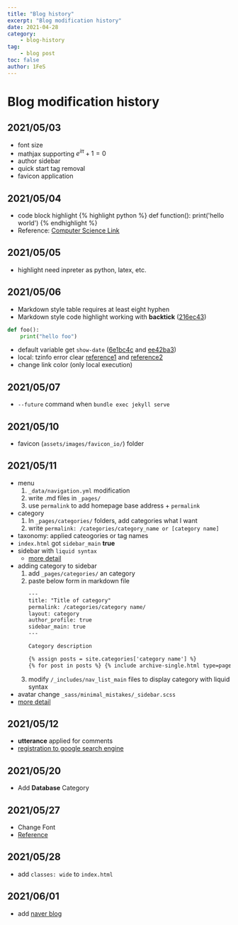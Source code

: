 ```yaml
---
title: "Blog history"
excerpt: "Blog modification history"
date: 2021-04-28
category:
    - blog-history
tag:
    - blog post
toc: false
author: 1FeS
---
```


# Blog modification history
## 2021/05/03
- font size
- mathjax supporting
$e^{i \pi} + 1 = 0$
- author sidebar
- quick start tag removal
- favicon application
  
## 2021/05/04
- code block highlight
{% highlight python %}
def function():
    print('hello world')
{% endhighlight %}
- Reference: [Computer Science Link](https://kjaer.io/notes/)

## 2021/05/05
- highlight need inpreter as python, latex, etc.

## 2021/05/06
- Markdown style table requires at least eight hyphen
- Markdown style code highlight working with **backtick** ([216ec43](bb0ae94b3287132122ee8737a5a0badf790dd6ab))
```python
def foo():
    print("hello foo")
```
- default variable get `show-date` ([6e1bc4c](6e1bc4c1b971dfc6f01e1ee555af5690d47141e8) and [ee42ba3](ee42ba338efc2441b57f2ae80e7ce9aaa24d6bd8))
- local: tzinfo error clear [reference1](https://jennysgap.tistory.com/entry/Github-Pages-04-%ED%83%80%EC%9E%84%EC%A1%B4-%EA%B4%80%EB%A6%AC) and [reference2](https://jekyllrb.com/docs/installation/windows/)
- change link color (only local execution)

## 2021/05/07
- `--future` command when `bundle exec jekyll serve`

## 2021/05/10
- favicon (`assets/images/favicon_io/`) folder

## 2021/05/11
- menu
    1. `_data/navigation.yml` modification
    2. write .md files in `_pages/`
    3. use `permalink` to add homepage base address + `permalink`
- category
    1. In `_pages/categories/` folders, add categories what I want
    2. write `permalink: /categories/category_name or [category name]`
- taxonomy: applied cateogories or tag names
- `index.html` got `sidebar_main` **true**
- sidebar with `liquid syntax` 
    - [more detail](https://shopify.github.io/liquid/)
- adding category to sidebar
    1. add `_pages/categories/` an category
    2. paste below form in markdown file
        ``` html
        ---
        title: "Title of category"
        permalink: /categories/category name/
        layout: category
        author_profile: true
        sidebar_main: true
        ---

        Category description

        {% assign posts = site.categories['category name'] %}
        {% for post in posts %} {% include archive-single.html type=page.entries_layout %} {% endfor %}
        ```
    3. modify `/_includes/nav_list_main` files to display category with liquid syntax
- avatar change `_sass/minimal_mistakes/_sidebar.scss`
- [more detail](https://www.cross-validated.com/Personal-website-with-Minimal-Mistakes-Jekyll-Theme-HOWTO-Part-II/)

## 2021/05/12
- **utterance** applied for comments
- [registration to google search engine](http://blog.knowgari.com/enrollSitymap/)

## 2021/05/20
- Add **Database** Category

## 2021/05/27
- Change Font
- [Reference](https://hyeonjiwon.github.io/blog/%EA%B8%80%EA%BC%B4-%EB%B3%80%EA%B2%BD/)

## 2021/05/28
- add `classes: wide` to `index.html`

## 2021/06/01
- add [naver blog](https://blog.naver.com/wch18735)